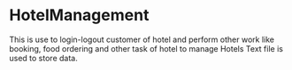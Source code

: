 # HotelManagement
This is use to login-logout  customer of hotel and perform other work like booking, food ordering and other task of hotel to manage Hotels Text file is used to store data.
